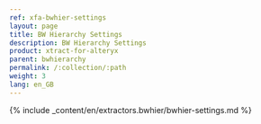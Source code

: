 ```yaml
---
ref: xfa-bwhier-settings
layout: page
title: BW Hierarchy Settings
description: BW Hierarchy Settings
product: xtract-for-alteryx
parent: bwhierarchy
permalink: /:collection/:path
weight: 3
lang: en_GB
---
```


{% include _content/en/extractors.bwhier/bwhier-settings.md %} 